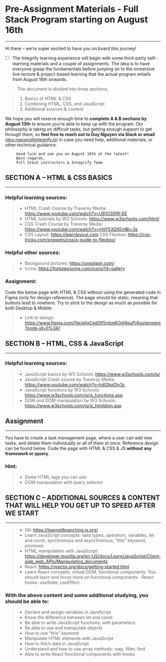 # Pre-Assignment Materials - Full Stack Program starting on August 16th

---

Hi there – we’re super excited to have you on board this journey!

-   [ ] The Integrify learning experience will begin with some third-party self-learning materials and a couple of assignments. The idea is to have everyone grasp the fundamentals before jumping on to the immersive live-lecture & project-based learning that the actual program entails from August 16th onwards.

> The document is divided into three sections;

> 1.  Basics of HTML & CSS
> 2.  Combining HTML, CSS, and JavaScript
> 3.  Additional sources & content

We hope you will reserve enough time to **complete A & B sections by August 13th** to ensure you’re able to keep up with the program. Our philosophy is taking on difficult tasks, but getting enough support to get through them, so **feel free to reach out to Duy Nguyen via Slack or email** _(duy.nguyen@integrify.io)_ in case you need help, additional materials, or other technical guidance.

         Good luck and see you on August 16th at the latest!
         Best regards,
         Full Stack instructors & Integrify Team

## SECTION A – HTML & CSS BASICS

---

### Helpful learning sources:

> -   HTML Crash Course by Traversy Media: https://www.youtube.com/watch?v=UB1O30fR-EE
> -   HTML tutorials by W3 Schools: https://www.w3schools.com/html/
> -   CSS Crash Course by Traversy Media: https://www.youtube.com/watch?v=yfoY53QXEnI&t=3s
> -   CSS Layout: https://learnlayout.com CSS Flexbox: https://css-tricks.com/snippets/css/a-guide-to-flexbox/

### Helpful other sources:

> -   Background pictures: https://unsplash.com/
> -   Icons: https://fontawesome.com/icons?d=gallery

### Assignment:

Code the below page with HTML & CSS without using the generated code in Figma (only for design reference). The page should be static, meaning that buttons lead to nowhere. Try to stick to the design as much as possible for both Desktop & Mobile.

> -   Link to design: https://www.figma.com/file/eljqCedI3f5mbe6Onf4quP/Assignment?node-id=0%3A1

## SECTION B – HTML, CSS & JavaScript

---

### Helpful learning sources:

> -   JavaScript basics by W3 Schools: https://www.w3schools.com/js/
> -   JavaScript Crash course by Traversy Media: https://www.youtube.com/watch?v=hdI2bqOjy3c
> -   JavaScript functions by W3 Schools: https://www.w3schools.com/js/js_functions.asp
> -   DOM and DOM manipulation by W3 Schools: https://www.w3schools.com/js/js_htmldom.asp

## Assignment

---

You have to create a task management page, where a user can add new tasks, and delete them individually or all of them at once. Reference design can be found below. Code the page with HTML & CSS & JS **without any framework or jquery**.

### Hint:

> -   Some HTML tags you can use:
> -   DOM manipulation with query selector

## SECTION C – ADDITIONAL SOURCES & CONTENT THAT WILL HELP YOU GET UP TO SPEED AFTER WE START

---

> -   Git: https://learngitbranching.js.org/
> -   Learn JavaScript concepts: data types, operators, variables, let and const, synchronous and asynchronous, “this” keyword, promises
> -   HTML manipulation with JavaScript: https://developer.mozilla.org/en-US/docs/Learn/JavaScript/Client-side_web_APIs/Manipulating_documents
> -   React: https://reactjs.org/docs/getting-started.html
> -   Learn React concepts: virtual DOM, functional components. You should learn and focus more on functional components.
>     -React hooks: useState, useEffect

### With the above content and some additional studying, you should be able to:

> -   Declare and assign variables in JavaScript
> -   Know the difference between let and const
> -   Be able to write JavaScript functions, with parameters
> -   Be able to use and manipulate objects
> -   How to use “this” keyword
> -   Manipulate HTML elements with JavaScript
> -   How to fetch data in JavaScript
> -   Understand and how to use array methods: map, filter, find
> -   Able to write React functional components with hooks
